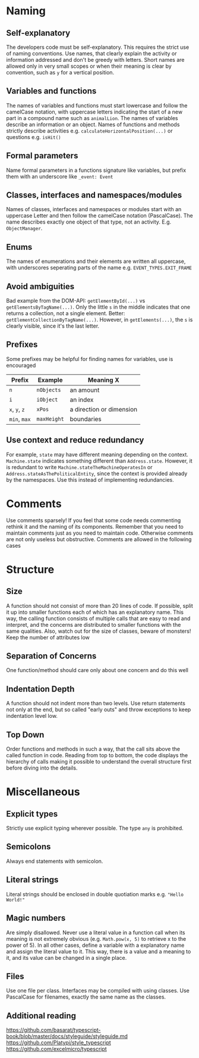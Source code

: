 # Naming
## Self-explanatory
The developers code must be self-explanatory. This requires the strict use of naming conventions. Use names, that clearly explain the activity or information addressed and don't be greedy with letters. Short names are allowed only in very small scopes or when their meaning is clear by convention, such as `y` for a vertical position.
## Variables and functions
The names of variables and functions must start lowercase and follow the camelCase notation, with uppercase letters indicating the start of a new part in a compound name such as `animalLion`. The names of variables describe an information or an object. Names of functions and methods strictly describe activities e.g. `calculateHorizontalPosition(...)` or questions e.g. `isHit()`
## Formal parameters
Name formal parameters in a functions signature like variables, but prefix them with an underscore like `_event: Event`
## Classes, interfaces and namespaces/modules
Names of classes, interfaces and namespaces or modules start with an uppercase Letter and then follow the camelCase notation (PascalCase). The name describes exactly one object of that type, not an activity. E.g. `ObjectManager`. 
## Enums
The names of enumerations and their elements are written all uppercase, with underscores seperating parts of the name e.g. `EVENT_TYPES.EXIT_FRAME`
## Avoid ambiguities
Bad example from the DOM-API: `getElementById(...)` vs `getElementsByTagName(...)`. Only the little `s` in the middle indicates that one returns a collection, not a single element. Better: `getElementCollectionByTagName(...)`. However, in `getElements(...)`, the `s` is clearly visible, since it's the last letter.
## Prefixes
Some prefixes may be helpful for finding names for variables, use is encouraged  

|Prefix|Example|Meaning X
|-|-|-
|`n`|`nObjects`|an amount
|`i`|`iObject`|an index
|`x`, `y`, `z`|`xPos`|a direction or dimension
|`min`, `max`|`maxHeight`|boundaries  
## Use context and reduce redundancy
For example, `state` may have different meaning depending on the context. `Machine.state` indicates something different than `Address.state`. However, it is redundant to write `Machine.stateTheMachineOperatesIn` or `Address.stateAsThePoliticalEntity`, since the context is provided already by the namespaces. Use this instead of implementing redundancies.

# Comments
Use comments sparsely! If you feel that some code needs commenting rethink it and the naming of its components. Remember that you need to maintain comments just as you need to maintain code. Otherwise comments are not only useless but obstructive. Comments are allowed in the following cases

# Structure
## Size
A function should not consist of more than 20 lines of code. If possible, split it up into smaller functions each of which has an explanatory name. This way, the calling function consists of multiple calls that are easy to read and interpret, and the concerns are distributed to smaller functions with the same qualities.
Also, watch out for the size of classes, beware of monsters! Keep the number of attributes low
## Separation of Concerns
One function/method should care only about one concern and do this well
## Indentation Depth
A function should not indent more than two levels. Use return statements not only at the end, but so called "early outs" and throw exceptions to keep indentation level low.
## Top Down
Order functions and methods in such a way, that the call sits above the called function in code. Reading from top to bottom, the code displays the hierarchy of calls making it possible to understand the overall structure first before diving into the details.

# Miscellaneous
## Explicit types
Strictly use explicit typing wherever possible. The type `any` is prohibited. 
## Semicolons
Always end statements with semicolon.
## Literal strings
Literal strings should be enclosed in double quotiation marks e.g. `"Hello World!"`
## Magic numbers
Are simply disallowed. Never use a literal value in a function call when its meaning is not extremely obvious (e.g. `Math.pow(x, 5)` to retrieve x to the power of 5). In all other cases, define a variable with a explanatory name and assign the literal value to it. This way, there is a value and a meaning to it, and its value can be changed in a single place.
## Files
Use one file per class. Interfaces may be compiled with using classes. Use PascalCase for filenames, exactly the same name as the classes.
## Additional reading
https://github.com/basarat/typescript-book/blob/master/docs/styleguide/styleguide.md  
https://github.com/Platypi/style_typescript  
https://github.com/excelmicro/typescript
